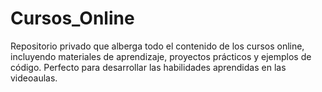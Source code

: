 # Cursos_Online
Repositorio privado que alberga todo el contenido de los cursos online, incluyendo materiales de aprendizaje, proyectos prácticos y ejemplos de código. Perfecto para desarrollar las habilidades aprendidas en las videoaulas.
